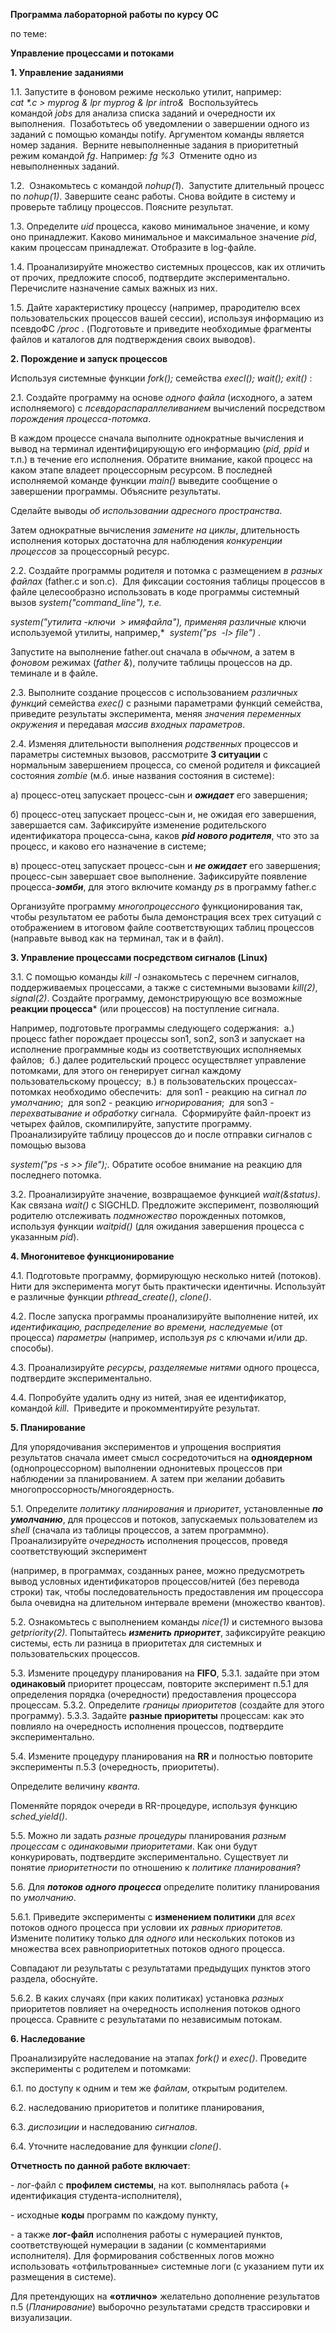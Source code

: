 ﻿**Программа лабораторной работы по курсу ОС**

по теме:

**Управление процессами и потоками**

**1. Управление заданиями**

1\.1. Запустите в фоновом режиме несколько утилит, например: 
*cat \*.c > myprog & lpr myprog & lpr intro&* 
Воспользуйтесь командой *jobs* для анализа списка заданий и очередности их выполнения. 
Позаботьтесь об уведомлении о завершении одного из заданий с помощью команды notify. Аргументом команды является номер задания. 
Верните невыполненные задания в приоритетный режим командой *fg*. Например: *fg %3* 
Отмените одно из невыполненных заданий.

1\.2.  Ознакомьтесь с командой *nohup(1*). 
Запустите длительный процесс по *nohup(1)*. Завершите сеанс работы. Снова войдите в систему и проверьте таблицу процессов. Поясните результат.

1\.3. Определите *uid* процесса, каково минимальное значение, и кому оно принадлежит. Каково минимальное и максимальное значение *pid*, каким процессам принадлежат. Отобразите в log-файле. 

1\.4. Проанализируйте множество системных процессов, как их отличить от прочих, предложите способ, подтвердите экспериментально. Перечислите назначение самых важных из них.

1\.5. Дайте характеристику процессу (например, прародителю всех пользовательских процессов вашей сессии), используя информацию из псевдоФС */proc* . (Подготовьте и приведите необходимые фрагменты файлов и каталогов для подтверждения своих выводов).

**2. Порождение и запуск процессов**

Используя системные функции *fork();* семейства *execl(); wait(); exit()* :

2\.1. Создайте программу на основе *одного файла* (исходного, а затем исполняемого) с *псевдораспараллеливанием* вычислений посредством *порождения процесса-потомка*. 

В каждом процессе сначала выполните однократные вычисления и вывод на терминал идентифицирующую его информацию (*pid, ppid* и т.п.) в течение его исполнения. Обратите внимание, какой процесс на каком этапе владеет процессорным ресурсом. В последней исполняемой команде функции *main()* выведите сообщение о завершении программы. Объясните результаты. 

Сделайте выводы *об использовании адресного пространства*. 

Затем однократные вычисления *замените на циклы*, длительность исполнения которых достаточна для наблюдения *конкуренции процессов* за процессорный ресурс. 

2\.2. Создайте программы родителя и потомка с размещением *в разных файлах* (father.c и son.c). 
Для фиксации состояния таблицы процессов в файле целесообразно использовать в коде программы системный вызов  *system("command\_line"), т.е.*

*system("утилита -ключи  > имяфайла"), применяя различные* ключи используемой утилиты, например,*  *system("ps  -l> file")* . 

Запустите на выполнение father.out сначала в *обычном*, а затем в *фоновом* режимах (*father &*), получите таблицы процессов на др. теминале и в файле.

2\.3. Выполните создание процессов с использованием *различных функций* семейства *exec()* с разными параметрами функций семейства, приведите результаты эксперимента, меняя *значения переменных окружения* и передавая *массив входных параметров*.

2\.4. Изменяя длительности выполнения *родственных* процессов и параметры системных вызовов, рассмотрите **3 ситуации** с нормальным завершением процесса, со сменой родителя и фиксацией состояния *zombie* (м.б. иные названия состояния в системе): 

а) процесс-отец запускает процесс-сын и ***ожидает*** его завершения; 

б) процесс-отец запускает процесс-сын и, не ожидая его завершения, завершается сам. Зафиксируйте изменение родительского идентификатора процесса-сына, каков ***pid* *нового родителя***, что это за процесс, и каково его назначение в системе; 

в) процесс-отец запускает процесс-сын и ***не ожидает*** его завершения; процесс-сын завершает свое выполнение. Зафиксируйте появление процесса-***зомби***, для этого включите команду *ps* в программу father.c

Организуйте программу *многопроцессного* функционирования так, чтобы результатом ее работы была демонстрация всех трех ситуаций с отображением в итоговом файле соответствующих таблиц процессов (направьте вывод как на терминал, так и в файл).

**3. Управление процессами посредством сигналов (Linux)**

3\.1. С помощью команды *kill -l* ознакомьтесь с перечнем сигналов, поддерживаемых процессами, а также с системными вызовами *kill(2)*, *signal(2)*. Создайте программу, демонстрирующую все возможные **реакции процесса*** (или процессов) на поступление сигнала.

Например, подготовьте программы следующего содержания: 
а.) процесс father порождает процессы son1, son2, son3 и запускает на исполнение программные коды из соответствующих исполняемых файлов; 
б.) далее родительский процесс осуществляет управление потомками, для этого он генерирует сигнал каждому пользовательскому процессу; 
в.) в пользовательских процессах-потомках необходимо обеспечить: 
для son1 - реакцию на сигнал *по умолчанию*; 
для son2 - реакцию *игнорирования*; 
для son3 - *перехватывание и обработку* сигнала. 
Сформируйте файл-проект из четырех файлов, скомпилируйте, запустите программу. 
Проанализируйте таблицу процессов до и после отправки сигналов с помощью вызова 

*system("ps -s >> file");.* Обратите особое внимание на реакцию для последнего потомка.

3\.2. Проанализируйте значение, возвращаемое функцией *wait(&status)*. Как связана *wait()* с SIGCHLD. Предложите эксперимент, позволяющий родителю отслеживать *подмножество* порожденных потомков, используя функции *waitpid()* (для ожидания завершения процесса с указанным *pid*).

**4. Многонитевое функционирование**

4\.1. Подготовьте программу, формирующую несколько нитей (потоков). Нити для эксперимента могут быть практически идентичны. Используйте различные функции *pthread\_create()*, *clone()*.

4\.2. После запуска программы проанализируйте выполнение нитей, их *идентификацию, распределение во времени, наследуемые* (от процесса) *параметры* (например, используя *ps* с ключами и/или др. способы). 

4\.3. Проанализируйте *ресурсы*, *разделяемые нитями* одного процесса, подтвердите экспериментально. 

4\.4. Попробуйте удалить одну из нитей, зная ее идентификатор, командой *kill*. 
Приведите и прокомментируйте результат.

**5. Планирование**

Для упорядочивания экспериментов и упрощения восприятия результатов сначала имеет смысл сосредоточиться на **одноядерном** (однопроцессорном) выполнении однонитевых процессов при наблюдении за планированием. А затем при желании добавить многопроссорность/многоядерность.

5\.1. Определите *политику планирования* и *приоритет*, установленные ***по умолчанию***, для процессов и потоков, запускаемых пользователем из *shell* (сначала из таблицы процессов, а затем программно). Проанализируйте *очередность* исполнения процессов, проведя соответствующий эксперимент 

(например, в программах, созданных ранее, можно предусмотреть вывод условных идентификаторов процессов/нитей (без перевода строки) так, чтобы последовательность предоставления им процессора была очевидна на длительном интервале времени (множество квантов).

5\.2. Ознакомьтесь с выполнением команды *nice(1)* и системного вызова *getpriority(2).* Попытайтесь ***изменить приоритет***, зафиксируйте реакцию системы, есть ли разница в приоритетах для системных и пользовательских процессов.

5\.3. Измените процедуру планирования на **FIFO**, 5.3.1. задайте при этом **одинаковый** приоритет процессам, повторите эксперимент п.5.1 для определения порядка (очередности) предоставления процессора процессам. 5.3.2. Определите *границы приоритетов* (создайте для этого программу). 5.3.3. Задайте **разные приоритеты** процессам: как это повлияло на очередность исполнения процессов, подтвердите экспериментально.

5\.4. Измените процедуру планирования на **RR** и полностью повторите эксперименты п.5.3 (очередность, приоритеты). 

Определите величину *кванта*. 

Поменяйте порядок очереди в RR-процедуре, используя функцию *sched\_yield()*. 

5\.5. Можно ли задать *разные процедуры* планирования *разным процессам* с *одинаковыми приоритетами*. Как они будут конкурировать, подтвердите экспериментально. Существует ли понятие *приоритетности* по отношению к *политике планирования*?

5\.6. Для ***потоков одного процесса*** определите политику планирования по *умолчанию*. 

5\.6.1. Приведите эксперименты с **изменением политики** для *всех* потоков одного процесса при условии их *равных приоритетов.* Измените политику только для *одного* или нескольких потоков из множества всех равноприоритетных потоков одного процесса. 

Совпадают ли результаты с результатами предыдущих пунктов этого раздела, обоснуйте. 

5\.6.2. В каких случаях (при каких политиках) установка *разных* приоритетов повлияет на очередность исполнения потоков одного процесса. Сравните с результатами по независимым потокам. 

**6. Наследование**

Проанализируйте наследование на этапах *fork()* и *exec()*. Проведите эксперименты с родителем и потомками: 

6\.1. по доступу к одним и тем же *файлам*, открытым родителем. 

6\.2. наследованию приоритетов и политике планирования, 

6\.3. *диспозиции* и наследованию *сигналов*.

6\.4. Уточните наследование для функции *clone()*.

**Отчетность по данной работе включает**:

\- лог-файл с **профилем системы**, на кот. выполнялась работа (+ идентификация студента-исполнителя), 

\- исходные **коды** программ по каждому пункту, 

\- а также **лог-файл** исполнения работы с нумерацией пунктов, соответствующей нумерации в задании (с комментариями исполнителя). Для формирования собственных логов можно использовать «отфильтрованные» системные логи (с указанием пути их размещения в системе). 

Для претендующих на **«отлично»** желательно дополнение результатов п.5 (*Планирование*) выборочно результатами средств трассировки и визуализации.
